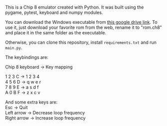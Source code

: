 This is a Chip 8 emulator created with Python. It was built using the pygame, pytest, keyboard and numpy modules.

You can download the Windows executable from [this google drive link](https://drive.google.com/drive/folders/1qaZ39bMFhur_-Ll7Br1VbN2jGE-RfBHu?usp=sharing).
To use it, just download your favorite rom from the web, rename it to "rom.ch8" and place it in the same folder as the executable.

Otherwise, you can clone this repository, install `requirements.txt` and run `main.py`.

The keybindings are:

Chip 8 keyboard	-> Key mapping <br>

1 2 3 C -> 1 2 3 4 <br>
4 5 6 D -> q w e r <br>
7 8 9 E -> a s d f <br>
A 0 B F -> z x c v <br>

And some extra keys are: <br>
Esc -> Quit <br>
Left arrow -> Decrease loop frequency <br>
Right arrow -> Increase loop frequency <br>
